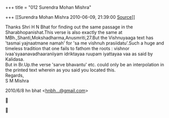 +++
title = "012 Surendra Mohan Mishra"

+++
[[Surendra Mohan Mishra	2010-06-09, 21:39:00 [Source](https://groups.google.com/g/bvparishat/c/mTIwMgCDm6g)]]



Thanks Shri H N Bhat for finding out the same passage in the Sharabhopanishat.This verse is also exactly the same at MBh.,Shanti,Mokshadharma,Anusmriti,27.But the Vishnuyaaga text has 'tasmai yajnaatmane namah' for 'sa me vishnuh prasiidatu'.Such a huge and timeless tradition that one fails to fathom the roots : vishnor ivaa'syaanavadhaaraniiyam idriktayaa ruupam iyattayaa vaa as said by Kalidasa.  
But in Br.Up.the verse 'sarve bhavantu' etc. could only be an interpolation in the printed text wherein as you said you located this.  
Regards,  
S M Mishra  
  
  

2010/6/8 hn bhat \<[hnbh...@gmail.com]()\>





